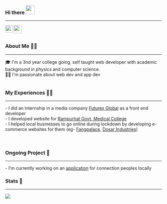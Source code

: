 ### Hi there <img src="https://github.com/TheDudeThatCode/TheDudeThatCode/blob/master/Assets/Hi.gif" width="29px">

<hr>

<a href="https://www.linkedin.com/in/iswarmondal/">
  <img align="left" width="24px" src="https://cdn-icons-png.flaticon.com/512/174/174857.png"  />
</a>
<a href="https://twitter.com/developeriswar">
  <img align="left" width="26px" src="https://cdn-icons-png.flaticon.com/512/174/174876.png" />
</a>

<br>
<br>

### About Me 🧘‍♂️
<hr/>
🎓 I'm a 3nd year college going, self taught web developer with academic background in physics and computer science.
<br>
👨‍💻 I'm passionate about web dev and app dev
<br>
<br>

### My Experiences 👷‍♂
<hr>
- I did an Internship in a media company <a href="https://www.linkedin.com/company/futurex-global/mycompany/">Futurex Global</a> as a front end developer <br> 
- I developed website for <a href="http://www.rampurhatgmch.edu.in/">Rampurhat Govt. Medical College</a>  <br>
- I helped local businesses to go online during lockdown by developing e-commerce websites for them (eg- <a href="https://fangpalace.com/">Fangpalace</a>, <a href="https://dosarindustries.com/">Dosar Industries</a>)   <br>
<br><br>

### Ongoing Project 🚧
<hr>
- I'm currently working on an <a href="https://github.com/iswarmondal/fantastic-fox" >application</a> for connection peoples locally

### Stats 🧭
<hr>
<img src="https://github-readme-stats.vercel.app/api?username=iswarmondal&count_private=true&show_icons=true&theme=dracula&border_radius=20" >
<!--
Visits
<img src="https://visitor-badge.laobi.icu/badge?page_id=iswarmondal.iswarmondal">
-->
